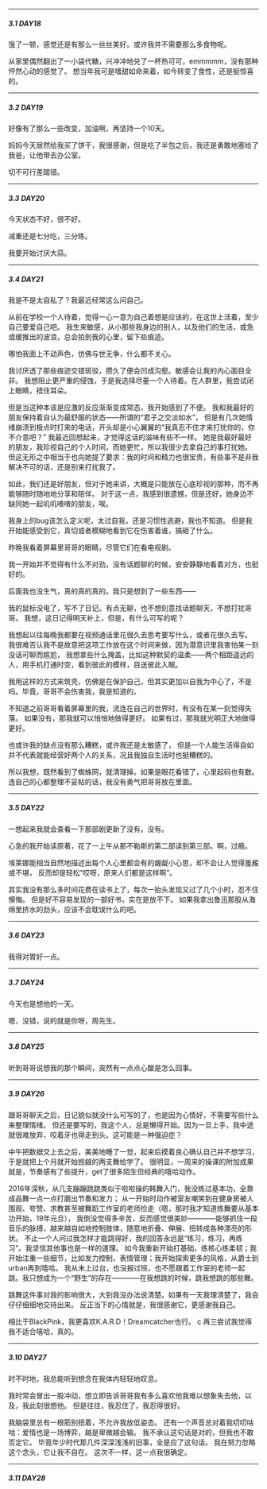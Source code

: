 
   *** 
   ##### *3.1 DAY18*
   
   饿了一顿，感觉还是有那么一丝丝美好。或许我并不需要那么多食物呢。
   
   从家里偶然翻出了一小袋代糖，兴冲冲地兑了一杯热可可，emmmmm，没有那种怦然心动的感觉了。
   想当年我可是嗜甜如命来着，如今转变了食性，还是挺惊喜的。

   
   ***
   ##### *3.2 DAY19*
   
   好像有了那么一些改变，加油啊，再坚持一个10天。
   
   妈妈今天居然给我买了饼干，我很感谢，但是吃了半包之后，我还是勇敢地塞给了我爸，让他带去办公室。
   
   切不可行差踏错。
   
   
   ***
   ##### *3.3 DAY20*
   
   今天状态不好，很不好。
     
   减重还是七分吃，三分练。  
   
   我要开始讨厌大蒜。
   
   
   ***
   ##### *3.4 DAY21*
   
   我是不是太自私了？我最近经常这么问自己。
   
   从前在学校一个人待着，觉得一心一意为自己着想是应该的，在这世上活着，至少自己要爱自己吧。
   我生来敏感，从小那些我身边的别人，以及他们的生活，或急或缓推出的波浪，总会拍到我的心里，留下些痕迹。
   
   哪怕我面上不动声色，仿佛与世无争，什么都不关心。
   
   我讨厌透了那些痕迹交错斑驳，攒久了便会凹成沟壑。敏感会让我的内心面目全非。
   我想阻止更严重的侵蚀，于是我选择尽量一个人待着。在人群里，我尝试闭上眼睛，捂住耳朵。
   
   但是当这种本该是应激的反应渐渐变成常态，我开始感到了不便。
   我和我最好的朋友保持着自认为最舒服的状态——所谓的“君子之交淡如水”，
   但是有几次她情绪崩溃到极点时打来的电话，开头却是小心翼翼的“我真忍不住才来打扰你的，你不介意吧？”
   我最近回想起来，才觉得这话的滋味有些不一样。
   她是我最好最好的朋友，我珍视自己的个人时间，而她更忙，所以我很少去拿自己的事打扰她。
   但这无形之中相当于也向她提了要求：我的时间和精力也很宝贵，有些事不是非我解决不可的话，还是别来打扰我了。
   
   如此，我们还是好朋友，但对于她来讲，大概是只能放在心底珍视的那种，而不再能够随时随地地分享和陪伴。
   对于这一点，我感到很遗憾，但是还好，她身边不缺同她一起叽叽喳喳的朋友，唉。
   
   我身上的bug该怎么定义呢，太过自我，还是习惯性逃避，我也不知道。
   但是我开始能感受到它，真切或者模糊地看到它在伤害着谁，搞砸了什么。
   
   昨晚我看着屏幕里哥哥的眼睛，尽管它们在看电视剧。  
   
   我一开始并不觉得有什么不对劲，没有话题聊的时候，安安静静地看着对方，也挺好的。  
   
   后面我也没生气，真的真的真的。我只是想到了一些东西——  
   
   我的鼠标没电了，写不了日记。有点无聊，也不想刻意找话题聊天，不想打扰哥哥。
   我想，这日记得明天补上，但是，有什么可写的呢？  
   
   我想起以往每晚我都要在视频通话里花很久去思考要写什么，或者花很久去写。
   我很难否认我不是故意把这项工作放在这个时间来做，因为潜意识里我害怕某一刻没话可聊而尴尬，
   我想拿些什么掩盖，比如这种默契的温柔——两个相距遥远的人，用手机打通时空，看到彼此的模样，目送彼此入眠。
   
   我用这样的方式来筑壳，仿佛是在保护自己，但其实更加以自我为中心了，不是吗。毕竟，哥哥不会伤害我，我是知道的。
   
   不知道之前哥哥看着屏幕里的我，流连在自己的世界时，有没有在某一刻觉得失落。
   如果没有，那我就可以悄悄地做得更好。
   如果有过，那我就光明正大地做得更好。
  
   也或许我的缺点没有那么糟糕，或许我还是太敏感了，
   但是一个人能生活得自如并不代表就能经营好两个人的关系，况且我独自生活时也挺糟糕的。  
   
   所以我想，既然看到了蜘蛛网，就清理掉。如果是眼花看错了，心里起码也有数。
   连自己的心都整理不妥帖的话，我没有勇气把哥哥放在里面。
   
   
   ***
   ##### *3.5 DAY22*
  
  一想起来我就会查看一下那部剧更新了没有。没有。
   
  心急的我开始读原著，花了一上午从那不勒斯的第二部读到第三部。啊，过瘾。
  
  埃莱娜能相当自然地描述出每个人心里都会有的龌龊小心思，却不会让人觉得羞赧或不堪，
  反而却是轻松“哎呀，原来人们都是这样啊”。
    
  其实我没有那么多时间花费在读书上了，每次一抬头发现又过了几个小时，忍不住懊悔。
  但是好不容易发现的一部好书，实在是放不下。
  如果我拿出鲁迅那股从海绵里挤水的劲头，应该不会耽误什么的吧。
  
   
  ***
  ##### *3.6 DAY23*
  
  我得对胃好一点。
  
  
   ***
  ##### *3.7 DAY24*
  
  今天也是想他的一天。
  
  嗯，没错，说的就是你呀，周先生。
  
 
  ***
  ##### *3.8 DAY25*
  
  听到哥哥说想我的那个瞬间，突然有一点点心酸是怎么回事。
  
  
  ***
  ##### *3.9 DAY26*
  
  跟哥哥聊天之后，日记貌似就没什么可写的了，也是因为心情好，不需要写些什么来整理情绪。
  但还是要写的，我这个人，总是懒得开始。因为一旦上手，我中途就很难放弃，咬着牙也得走到头。这可能是一种强迫症？
  
  中午把数据交上去之后，美美地睡了一觉，起来后摸着良心确认自己并不想学习，于是就把上个月就开始觊觎的两支舞给学了。
  很明显，一周来的操课的附加成果就是，节奏感有了些提升，get了很多陌生但经典的嘻哈动作。
  
  2016年深秋，从几支蹦蹦跳跳类似于啦啦操的韩舞入门，我没练过基本功，全靠成品舞一点一点打磨出节奏和发力；
  从一开始时动作被室友嘲笑到在健身房被人围观、夸赞、求教甚至被舞蹈工作室的老师捡走（嗯，那时我才知道练舞要从基本功开始，19年元旦），
  我倒没觉得多辛苦，反而感觉很美妙————能够抓住一段音乐的脉搏，越来越自如地控制肢体，随意地折叠、伸展、扭转成各种漂亮的形状。
  不止一个人问过我怎样才能跳得好，我的回答永远是“练习，练习，再练习”。我坚信其他事也是一样的道理。
  如今我重新开始打基础，练核心练柔韧；我开始注重一些细节，比如发力控制，表情管理；我开始探索更多的风格，从爵士到urban再到嘻哈。
  我从未上过台，也没报过班，也不愿跟着工作室的老师一起跳。我只想成为一个“野生”的存在————在我想跳的时候，跳我想跳的那些舞。
  
  跳舞这件事对我的影响很大，大到我没办法说清楚。如果有一天我理清楚了，我会仔仔细细地交待出来。
  反正当下的心情就是，我很感谢它，更感谢我自己。
  
  相比于BlackPink，我更喜欢K.A.R.D！Dreamcatcher也行。
  c
  再三尝试我觉得我不适合嘻哈，真的。
  
  ***
  ##### *3.10 DAY27*
  
  时不时地，我总能听到想念在我体内轻轻地叹息。
  
  我时常会冒出一股冲动，想立即告诉哥哥我有多么喜欢他我难以想象失去他，以及，我此刻很想他。
  但是往往，我忍住了，我忍得很好。
  
  我脑袋里总有一根筋别扭着，不允许我放低姿态。
  还有一个声音总对着我叨叨咕咕：爱情也是一场博弈，越是卑微越会输。
  我不承认这句话是对的，但我也不敢否定它。
  毕竟年少时代那几件深深浅浅的旧事，全是应了这句话。
  我在努力忽略这个念头，它让我不自在。
  这次不一样，这一点我很确定。
  
  
  ***
  ##### *3.11 DAY28*
  
  
   
  
  
  
  
  
  
  
  
  
  
  
   
    
    
  

